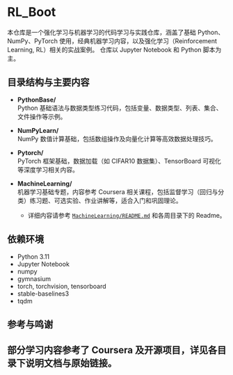 # RL_Boot

本仓库是一个强化学习与机器学习的代码学习与实践仓库，涵盖了基础 Python、NumPy、PyTorch 使用，经典机器学习内容，以及强化学习（Reinforcement Learning, RL）相关的实战案例。
仓库以 Jupyter Notebook 和 Python 脚本为主。

## 目录结构与主要内容

- **PythonBase/**  
  Python 基础语法与数据类型练习代码，包括变量、数据类型、列表、集合、文件操作等示例。

- **NumPyLearn/**  
  NumPy 数值计算基础，包括数组操作及向量化计算等高效数据处理技巧。

- **Pytorch/**  
  PyTorch 框架基础，数据加载（如 CIFAR10 数据集）、TensorBoard 可视化等深度学习相关内容。

- **MachineLearning/**  
  机器学习基础专题，内容参考 Coursera 相关课程，包括监督学习（回归与分类）练习题、可选实验、作业讲解等，适合入门和巩固理论。
    - 详细内容请参考 [`MachineLearning/README.md`](MachineLearning/README.md) 和各周目录下的 Readme。

## 依赖环境

- Python 3.11
- Jupyter Notebook
- numpy
- gymnasium
- torch, torchvision, tensorboard
- stable-baselines3
- tqdm

## 参考与鸣谢

部分学习内容参考了 Coursera 及开源项目，详见各目录下说明文档与原始链接。
---
